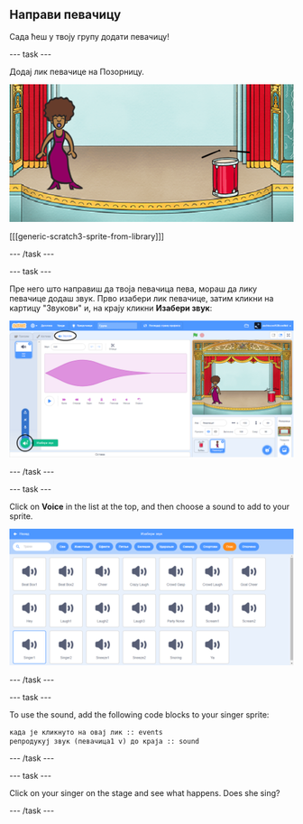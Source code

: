 ## Направи певачицу

Сада ћеш у твоју групу додати певачицу!

\--- task \---

Додај лик певачице на Позорницу.

![снимак екрана](images/band-singer-mic.png)

[[[generic-scratch3-sprite-from-library]]]

\--- /task \---

\--- task \---

Пре него што направиш да твоја певачица пева, мораш да лику певачице додаш звук. Прво изабери лик певачице, затим кликни на картицу "Звукови" и, на крају кликни **Изабери звук**:

![screenshot](images/band-import-sound-annotated.png)

\--- /task \---

\--- task \---

Click on **Voice** in the list at the top, and then choose a sound to add to your sprite.

![screenshot](images/band-choose-sound.png)

\--- /task \---

\--- task \---

To use the sound, add the following code blocks to your singer sprite:

```blocks3
када је кликнуто на овај лик :: events
репродукуј звук (певачица1 v) до краја :: sound
```

\--- /task \---

\--- task \---

Click on your singer on the stage and see what happens. Does she sing?

\--- /task \---